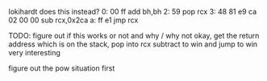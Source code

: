 lokihardt does this instead?
0:  00 ff                   add    bh,bh
2:  59                      pop    rcx 
3:  48 81 e9 ca 02 00 00    sub    rcx,0x2ca
a:  ff e1                   jmp    rcx

TODO: figure out if this works or not and why / why not
okay, get the return address which is on the stack, pop into rcx subtract to win and jump to win very interesting

figure out the pow situation first 
